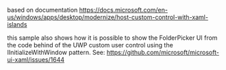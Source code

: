 based on documentation
https://docs.microsoft.com/en-us/windows/apps/desktop/modernize/host-custom-control-with-xaml-islands

this sample also shows how it is possible to show the FolderPicker UI from the code behind of the UWP custom user control using the IInitializeWithWindow pattern.
See:
https://github.com/microsoft/microsoft-ui-xaml/issues/1644